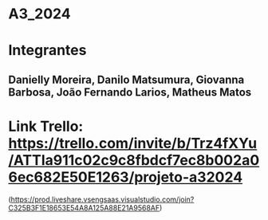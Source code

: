 # A3_2024

# Integrantes 
## Danielly Moreira, Danilo Matsumura, Giovanna Barbosa, João Fernando Larios, Matheus Matos


# Link Trello: https://trello.com/invite/b/Trz4fXYu/ATTIa911c02c9c8fbdcf7ec8b002a06ec682E50E1263/projeto-a32024


(https://prod.liveshare.vsengsaas.visualstudio.com/join?C325B3F1E18653E54A8A125A88E21A9568AF)
